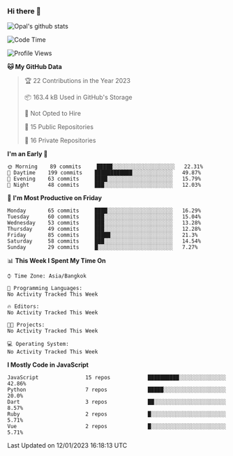 ### Hi there 👋

![Opal's github stats](https://github-readme-stats.vercel.app/api?username=coolkidneversleep&count_private=true&show_icons=true&theme=radical)


<!--START_SECTION:waka-->
![Code Time](http://img.shields.io/badge/Code%20Time-64%20hrs%2038%20mins-blue)

![Profile Views](http://img.shields.io/badge/Profile%20Views-26-blue)

**🐱 My GitHub Data** 

> 🏆 22 Contributions in the Year 2023
 > 
> 📦 163.4 kB Used in GitHub's Storage 
 > 
> 🚫 Not Opted to Hire
 > 
> 📜 15 Public Repositories 
 > 
> 🔑 16 Private Repositories  
 > 
**I'm an Early 🐤** 

```text
🌞 Morning    89 commits     █████░░░░░░░░░░░░░░░░░░░░   22.31% 
🌆 Daytime    199 commits    ████████████░░░░░░░░░░░░░   49.87% 
🌃 Evening    63 commits     ████░░░░░░░░░░░░░░░░░░░░░   15.79% 
🌙 Night      48 commits     ███░░░░░░░░░░░░░░░░░░░░░░   12.03%

```
📅 **I'm Most Productive on Friday** 

```text
Monday       65 commits     ████░░░░░░░░░░░░░░░░░░░░░   16.29% 
Tuesday      60 commits     ███░░░░░░░░░░░░░░░░░░░░░░   15.04% 
Wednesday    53 commits     ███░░░░░░░░░░░░░░░░░░░░░░   13.28% 
Thursday     49 commits     ███░░░░░░░░░░░░░░░░░░░░░░   12.28% 
Friday       85 commits     █████░░░░░░░░░░░░░░░░░░░░   21.3% 
Saturday     58 commits     ███░░░░░░░░░░░░░░░░░░░░░░   14.54% 
Sunday       29 commits     █░░░░░░░░░░░░░░░░░░░░░░░░   7.27%

```


📊 **This Week I Spent My Time On** 

```text
⌚︎ Time Zone: Asia/Bangkok

💬 Programming Languages: 
No Activity Tracked This Week

🔥 Editors: 
No Activity Tracked This Week

🐱‍💻 Projects: 
No Activity Tracked This Week

💻 Operating System: 
No Activity Tracked This Week

```

**I Mostly Code in JavaScript** 

```text
JavaScript               15 repos            ██████████░░░░░░░░░░░░░░░   42.86% 
Python                   7 repos             █████░░░░░░░░░░░░░░░░░░░░   20.0% 
Dart                     3 repos             ██░░░░░░░░░░░░░░░░░░░░░░░   8.57% 
Ruby                     2 repos             █░░░░░░░░░░░░░░░░░░░░░░░░   5.71% 
Vue                      2 repos             █░░░░░░░░░░░░░░░░░░░░░░░░   5.71%

```



 Last Updated on 12/01/2023 16:18:13 UTC
<!--END_SECTION:waka-->
